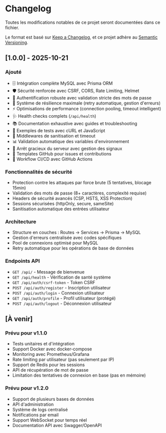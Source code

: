 # Changelog

Toutes les modifications notables de ce projet seront documentées dans ce fichier.

Le format est basé sur [Keep a Changelog](https://keepachangelog.com/fr/1.0.0/),
et ce projet adhère au [Semantic Versioning](https://semver.org/spec/v2.0.0.html).

## [1.0.0] - 2025-10-21

### Ajouté
- 🗄️ Intégration complète MySQL avec Prisma ORM
- 🛡️ Sécurité renforcée avec CSRF, CORS, Rate Limiting, Helmet
- 🔐 Authentification robuste avec validation stricte des mots de passe
- 🔄 Système de résilience maximale (retry automatique, gestion d'erreurs)
- ⚡ Optimisations de performance (connection pooling, timeout intelligent)
- 🩺 Health checks complets (`/api/health`)
- 📚 Documentation exhaustive avec guides et troubleshooting
- 🧪 Exemples de tests avec cURL et JavaScript
- 🔧 Middlewares de sanitisation et timeout
- 📊 Validation automatique des variables d'environnement
- 🚪 Arrêt gracieux du serveur avec gestion des signaux
- 📝 Templates GitHub pour issues et contributions
- 🔄 Workflow CI/CD avec GitHub Actions

### Fonctionnalités de sécurité
- Protection contre les attaques par force brute (5 tentatives, blocage 15min)
- Validation des mots de passe (8+ caractères, complexité requise)
- Headers de sécurité avancés (CSP, HSTS, XSS Protection)
- Sessions sécurisées (httpOnly, secure, sameSite)
- Sanitisation automatique des entrées utilisateur

### Architecture
- Structure en couches : Routes → Services → Prisma → MySQL
- Gestion d'erreurs centralisée avec codes spécifiques
- Pool de connexions optimisé pour MySQL
- Retry automatique pour les opérations de base de données

### Endpoints API
- `GET /api/` - Message de bienvenue
- `GET /api/health` - Vérification de santé système
- `GET /api/auth/csrf-token` - Token CSRF
- `POST /api/auth/register` - Inscription utilisateur
- `POST /api/auth/login` - Connexion utilisateur
- `GET /api/auth/profile` - Profil utilisateur (protégé)
- `POST /api/auth/logout` - Déconnexion utilisateur

## [À venir]

### Prévu pour v1.1.0
- Tests unitaires et d'intégration
- Support Docker avec docker-compose
- Monitoring avec Prometheus/Grafana
- Rate limiting par utilisateur (pas seulement par IP)
- Support de Redis pour les sessions
- API de récupération de mot de passe
- Limitation des tentatives de connexion en base (pas en mémoire)

### Prévu pour v1.2.0
- Support de plusieurs bases de données
- API d'administration
- Système de logs centralisé
- Notifications par email
- Support WebSocket pour temps réel
- Documentation API avec Swagger/OpenAPI